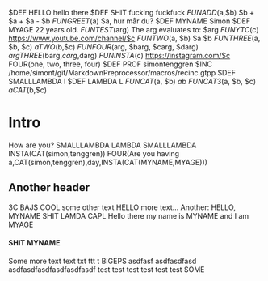 $DEF HELLO                               hello there
$DEF SHIT                                fucking fuckfuck
$FUN ADD($a,$b)                          $b + $a + $a - $b
$FUN GREET($a)                           $a, hur mår du?
$DEF MYNAME                              Simon
$DEF MYAGE                               22 years old.
$FUN TEST($arg)                          The arg evaluates to: $arg
$FUN YTC($c)                             https://www.youtube.com/channel/$c
$FUN TWO($a, $b)                         $a $b
$FUN THREE($a, $b, $c)                   $a TWO($b,$c)
$FUN FOUR($arg, $barg, $carg, $darg)     $arg THREE($barg,$carg,$darg)
$FUN INSTA($c)                           https://instagram.com/$c FOUR(one, two, three, four)
$DEF PROF                                simontenggren
$INC /home/simont/git/MarkdownPreprocessor/macros/recinc.gtpp
$DEF SMALLLAMBDA                         l
$DEF LAMBDA                              L
$FUN CAT($a, $b)                        $a$b
$FUN CAT3($a, $b, $c)                   $aCAT($b,$c)
# Intro
How are you?
SMALLLAMBDA LAMBDA SMALLLAMBDA
INSTA(CAT(simon,tenggren))
FOUR(Are you having a,CAT(simon,tenggren),day,INSTA(CAT(MYNAME,MYAGE)))

## Another header
3C
BAJS
COOL
some other text
HELLO
more text...
Another: HELLO, MYNAME
SHIT
LAMDA
CAPL
Hello there my name is MYNAME and I am MYAGE

#### SHIT MYNAME
Some more text
text
txt
ttt
t BIGEPS
asdfasf asdfasdfasd
asdfasdfasdfasdfasdfasdf
test
test
test
test
test
test
SOME
